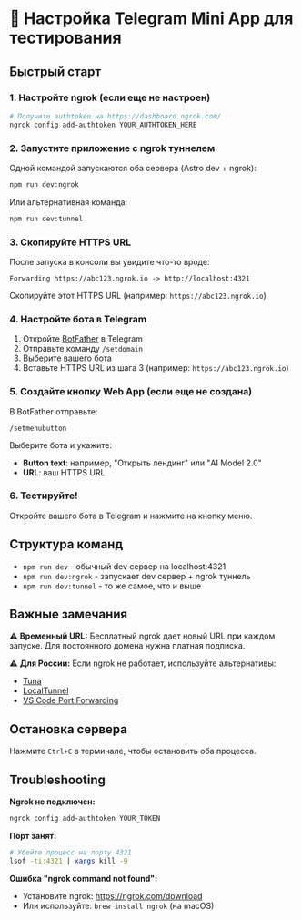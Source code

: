 # 🚀 Настройка Telegram Mini App для тестирования

## Быстрый старт

### 1. Настройте ngrok (если еще не настроен)

```bash
# Получите authtoken на https://dashboard.ngrok.com/
ngrok config add-authtoken YOUR_AUTHTOKEN_HERE
```

### 2. Запустите приложение с ngrok туннелем

Одной командой запускаются оба сервера (Astro dev + ngrok):

```bash
npm run dev:ngrok
```

Или альтернативная команда:

```bash
npm run dev:tunnel
```

### 3. Скопируйте HTTPS URL

После запуска в консоли вы увидите что-то вроде:

```
Forwarding https://abc123.ngrok.io -> http://localhost:4321
```

Скопируйте этот HTTPS URL (например: `https://abc123.ngrok.io`)

### 4. Настройте бота в Telegram

1. Откройте [BotFather](https://t.me/BotFather) в Telegram
2. Отправьте команду `/setdomain`
3. Выберите вашего бота
4. Вставьте HTTPS URL из шага 3 (например: `https://abc123.ngrok.io`)

### 5. Создайте кнопку Web App (если еще не создана)

В BotFather отправьте:

```
/setmenubutton
```

Выберите бота и укажите:
- **Button text**: например, "Открыть лендинг" или "AI Model 2.0"
- **URL**: ваш HTTPS URL

### 6. Тестируйте!

Откройте вашего бота в Telegram и нажмите на кнопку меню.

## Структура команд

- `npm run dev` - обычный dev сервер на localhost:4321
- `npm run dev:ngrok` - запускает dev сервер + ngrok туннель
- `npm run dev:tunnel` - то же самое, что и выше

## Важные замечания

⚠️ **Временный URL:**
Бесплатный ngrok дает новый URL при каждом запуске. Для постоянного домена нужна платная подписка.

⚠️ **Для России:**
Если ngrok не работает, используйте альтернативы:
- [Tuna](https://tuna.io/)
- [LocalTunnel](https://localtunnel.github.io/www/)
- [VS Code Port Forwarding](https://code.visualstudio.com/docs/editor/port-forwarding)

## Остановка сервера

Нажмите `Ctrl+C` в терминале, чтобы остановить оба процесса.

## Troubleshooting

**Ngrok не подключен:**
```bash
ngrok config add-authtoken YOUR_TOKEN
```

**Порт занят:**
```bash
# Убейте процесс на порту 4321
lsof -ti:4321 | xargs kill -9
```

**Ошибка "ngrok command not found":**
- Установите ngrok: https://ngrok.com/download
- Или используйте: `brew install ngrok` (на macOS)
